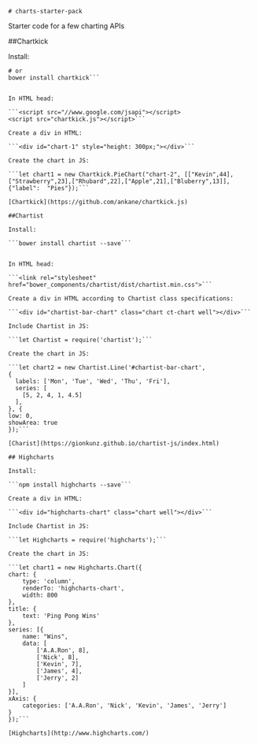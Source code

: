     # charts-starter-pack

Starter code for a few charting APIs

##Chartkick

Install:

  ```npm install chartkick
  # or
  bower install chartkick```


In HTML head:

```<script src="//www.google.com/jsapi"></script>
<script src="chartkick.js"></script>```

Create a div in HTML:

  ```<div id="chart-1" style="height: 300px;"></div>```

Create the chart in JS:

  ```let chart1 = new Chartkick.PieChart("chart-2", [["Kevin",44],["Strawberry",23],["Rhubard",22],["Apple",21],["Bluberry",13]], {"label":  "Pies"});```

[Chartkick](https://github.com/ankane/chartkick.js)

##Chartist

Install:

  ```bower install chartist --save```


In HTML head:

```<link rel="stylesheet" href="bower_components/chartist/dist/chartist.min.css">```

Create a div in HTML according to Chartist class specifications:

  ```<div id="chartist-bar-chart" class="chart ct-chart well"></div>```

Include Chartist in JS:

  ```let Chartist = require('chartist');```

Create the chart in JS:

  ```let chart2 = new Chartist.Line('#chartist-bar-chart',
  {
    labels: ['Mon', 'Tue', 'Wed', 'Thu', 'Fri'],
    series: [
      [5, 2, 4, 1, 4.5]
    ],
  }, {
  low: 0,
  showArea: true
});```

[Charist](https://gionkunz.github.io/chartist-js/index.html)

## Highcharts

Install:

  ```npm install highcharts --save```

Create a div in HTML:

  ```<div id="highcharts-chart" class="chart well"></div>```

Include Chartist in JS:

  ```let Highcharts = require('highcharts');```

Create the chart in JS:

  ```let chart1 = new Highcharts.Chart({
  chart: {
      type: 'column',
      renderTo: 'highcharts-chart',
      width: 800
  },
  title: {
      text: 'Ping Pong Wins'
  },
  series: [{
      name: "Wins",
      data: [
          ['A.A.Ron', 8],
          ['Nick', 8],
          ['Kevin', 7],
          ['James', 4],
          ['Jerry', 2]
      ]
  }],
  xAxis: {
      categories: ['A.A.Ron', 'Nick', 'Kevin', 'James', 'Jerry']
  }
});```

[Highcharts](http://www.highcharts.com/)
